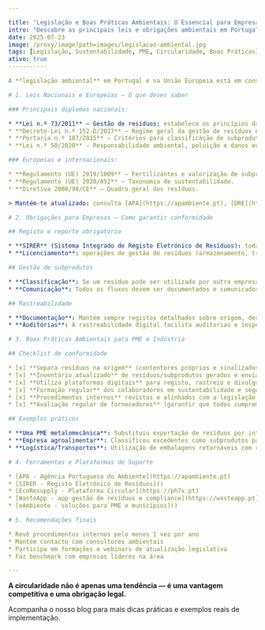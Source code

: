 ```yaml
---

title: "Legislação e Boas Práticas Ambientais: O Essencial para Empresas Circulares"
intro: "Descobre as principais leis e obrigações ambientais em Portugal e na União Europeia, e garante a conformidade da tua empresa com boas práticas, exemplos práticos e ferramentas digitais para a economia circular."
date: 2025-07-23
image: /proxy/image?path=images/legislacao-ambiental.jpg
tags: [Legislação, Sustentabilidade, PME, Circularidade, Boas Práticas]
ativo: true
-----------

A **legislação ambiental** em Portugal e na União Europeia está em constante evolução, tornando-se cada vez mais rigorosa. Cumprir com a lei não só evita coimas e processos legais, como valoriza a reputação da empresa, abre portas a novos mercados e reduz custos a médio/longo prazo.

# 1. Leis Nacionais e Europeias — O que deves saber

### Principais diplomas nacionais:

* **Lei n.º 73/2011** — Gestão de resíduos: estabelece os princípios da prevenção, reutilização, reciclagem, valorização e eliminação de resíduos.
* **Decreto-Lei n.º 152-D/2017** — Regime geral da gestão de resíduos e fluxos específicos (embalagens, REEE, óleos usados, etc.).
* **Portaria n.º 187/2015** — Critérios para classificação de subprodutos.
* **Lei n.º 50/2020** — Responsabilidade ambiental, poluição e danos ecológicos.

### Europeias e internacionais:

* **Regulamento (UE) 2019/1009** — Fertilizantes e valorização de subprodutos.
* **Regulamento (UE) 2020/852** — Taxonomia de sustentabilidade.
* **Diretiva 2008/98/CE** — Quadro geral dos resíduos.

> Mantém-te atualizado: consulta [APA](https://apambiente.pt), [DRE](https://dre.pt), e [EUR-Lex](https://eur-lex.europa.eu).

# 2. Obrigações para Empresas — Como garantir conformidade

## Registo e reporte obrigatório

* **SIRER** (Sistema Integrado de Registo Eletrónico de Resíduos): todas as entidades que produzam, transportem ou tratem resíduos têm de registar atividades e submeter relatórios anuais.
* **Licenciamento**: operações de gestão de resíduos (armazenamento, tratamento, transporte, valorização ou eliminação) só podem ser feitas por operadores licenciados.

## Gestão de subprodutos

* **Classificação**: Se um resíduo pode ser utilizado por outra empresa, pode ser classificado como subproduto (menos restrições, mais valor económico).
* **Comunicação**: Todos os fluxos devem ser documentados e comunicados eletronicamente.

## Rastreabilidade

* **Documentação**: Mantém sempre registos detalhados sobre origem, destino, quantidades e tratamento dos resíduos/subprodutos.
* **Auditorias**: A rastreabilidade digital facilita auditorias e inspeções ambientais (DGAE, APA, GNR-SEPNA).

# 3. Boas Práticas Ambientais para PME e Indústria

## Checklist de conformidade

* [x] **Separa resíduos na origem** (contentores próprios e sinalizados)
* [x] **Inventário atualizado** de resíduos/subprodutos gerados e enviados
* [x] **Utiliza plataformas digitais** para registo, rastreio e divulgação de excedentes
* [x] **Formação regular** dos colaboradores em sustentabilidade e segurança
* [x] **Procedimentos internos** revistos e alinhados com a legislação mais recente
* [x] **Avaliação regular de fornecedores** (garantir que todos cumprem as regras)

## Exemplos práticos

* **Uma PME metalomecânica**: Substituiu exportação de resíduos por integração numa rede local de reutilização, poupando em custos e reduzindo o impacto ambiental.
* **Empresa agroalimentar**: Classificou excedentes como subprodutos para fornecimento a outras indústrias, evitando taxas de resíduos e criando receita.
* **Logística/Transportes**: Utilização de embalagens retornáveis com registo digital, reduzindo desperdício e custos logísticos.

# 4. Ferramentas e Plataformas de Suporte

* [APA - Agência Portuguesa do Ambiente](https://apambiente.pt)
* [SIRER - Registo Eletrónico de Resíduos]()
* [EcoResupply - Plataforma Circular](https://ph7x.pt)
* [WasteApp - app gestão de resíduos e compliance](https://wasteapp.pt)
* [eAmbiente - soluções para PME e municípios]()

# 5. Recomendações finais

* Revê procedimentos internos pelo menos 1 vez por ano
* Mantém contacto com consultores ambientais
* Participa em formações e webinars de atualização legislativa
* Faz benchmark com empresas líderes na área

---
```


**A circularidade não é apenas uma tendência — é uma vantagem competitiva e uma obrigação legal.**

Acompanha o nosso blog para mais dicas práticas e exemplos reais de implementação.
